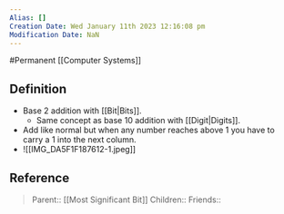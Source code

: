 ```yaml
---
Alias: []
Creation Date: Wed January 11th 2023 12:16:08 pm 
Modification Date: NaN
---
```

#Permanent [[Computer Systems]]

## Definition
- Base 2 addition with [[Bit|Bits]].
	- Same concept as base 10 addition with [[Digit|Digits]].
- Add like normal but when any number reaches above 1 you have to carry a 1 into the next column.
- ![[IMG_DA5F1F187612-1.jpeg]]


## Reference
> Parent:: [[Most Significant Bit]]
> Children::
> Friends::